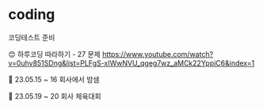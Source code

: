 # coding

코딩테스트 준비

😊 하루코딩 따라하기 - 27 문제
https://www.youtube.com/watch?v=0uhy851SDng&list=PLFgS-xIWwNVU_qgeg7wz_aMCk22YppiC6&index=1



🥲 23.05.15 ~ 16
회사에서 밤샘

🥲 23.05.19 ~ 20
회사 체육대회
 
